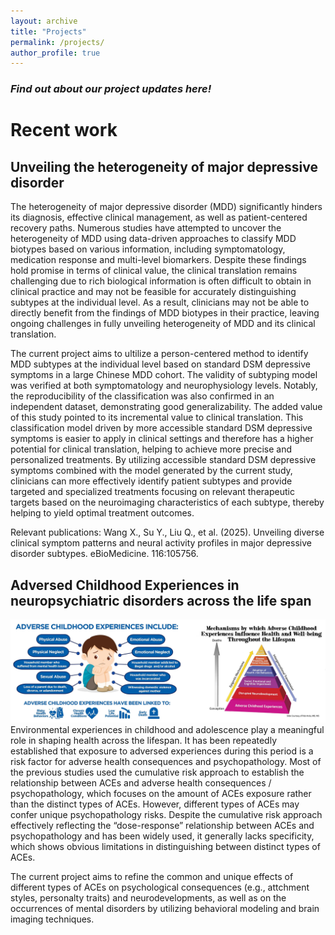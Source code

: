 ```yaml
---
layout: archive
title: "Projects"
permalink: /projects/
author_profile: true
---
```


### ***Find out about our project updates here!***

# Recent work
## Unveiling the heterogeneity of major depressive disorder

The heterogeneity of major depressive disorder (MDD) significantly hinders its diagnosis, effective clinical management, as well as patient-centered recovery paths. Numerous studies have attempted to uncover the heterogeneity of MDD using data-driven approaches to classify MDD biotypes based on various information, including symptomatology, medication response and multi-level biomarkers. Despite these findings hold promise in terms of clinical value, the clinical translation remains challenging due to rich biological information is often difficult to obtain in clinical practice and may not be feasible for accurately distinguishing subtypes at the individual level. As a result, clinicians may not be able to directly benefit from the findings of MDD biotypes in their practice, leaving ongoing challenges in fully unveiling heterogeneity of MDD and its clinical translation.

The current project aims to ultilize a person-centered method to identify MDD subtypes at the individual level based on standard DSM depressive symptoms in a large Chinese MDD cohort. The validity of subtyping model was verified at both symptomatology and neurophysiology levels. Notably, the reproducibility of the classification was also confirmed in an independent dataset, demonstrating good generalizability. The added value of this study pointed to its incremental value to clinical translation. This classification model driven by more accessible standard DSM depressive symptoms is easier to apply in clinical settings and therefore has a higher potential for clinical translation, helping to achieve more precise and personalized treatments. By utilizing accessible standard DSM depressive symptoms combined with the model generated by the current study, clinicians can more effectively identify patient subtypes and provide targeted and specialized treatments focusing on relevant therapeutic targets based on the neuroimaging characteristics of each subtype, thereby helping to yield optimal treatment outcomes. 

Relevant publications:
Wang X., Su Y., Liu Q., et al. (2025). Unveiling diverse clinical symptom patterns and neural activity profiles in major depressive disorder subtypes. eBioMedicine. 116:105756. 

## Adversed Childhood Experiences in neuropsychiatric disorders across the life span

![ACEs_Combined](/images/projects/ACEs_Combined.jpg)
Environmental experiences in childhood and adolescence play a meaningful role in shaping health across the lifespan. It has been repeatedly established that exposure to adversed experiences during this period is a risk factor for adverse health consequences and psychopathology. Most of the previous studies used the cumulative risk approach to establish the relationship between ACEs and adverse health consequences / psychopathology, which focuses on the amount of ACEs exposure rather than the distinct types of ACEs. However, different types of ACEs may confer unique psychopathology risks. Despite the cumulative risk approach effectively reflecting the “dose-response” relationship between ACEs and psychopathology and has been widely used, it generally lacks specificity, which shows obvious limitations in distinguishing between distinct types of ACEs. 

The current project aims to refine the common and unique effects of different types of ACEs on psychological consequences (e.g., attchment styles, personalty traits) and neurodevelopments, as well as on the occurrences of mental disorders by utilizing behavioral modeling and brain imaging techniques.  

